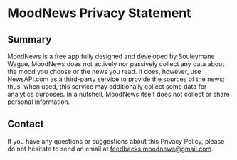 # MoodNews Privacy Statement

## Summary 

MoodNews is a free app fully designed and developed by Souleymane Wague. MoodNews does not actively nor passively collect any data about the mood you choose or the news you read. 
It does, however, use NewsAPI.com as a third-party service to provide the sources of the news; thus, when used, this service may additionally collect some data for analytics purposes. 
In a nutshell, MoodNews itself does not collect or share personal information.
 
## Contact

If you have any questions or suggestions about this Privacy Policy, please do not hesitate to send an email at feedbacks.moodnews@gmail.com.
